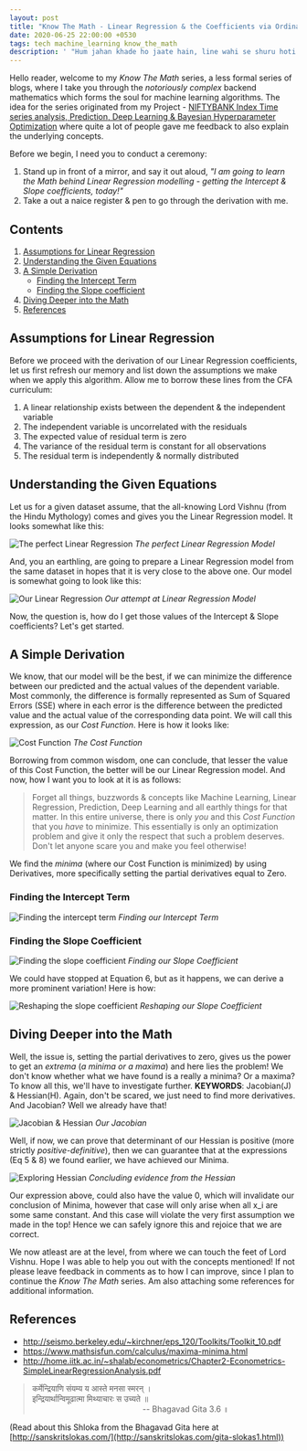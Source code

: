 ```yaml
---
layout: post
title: "Know The Math - Linear Regression & the Coefficients via Ordinary Least Squares"
date: 2020-06-25 22:00:00 +0530
tags: tech machine_learning know_the_math
description: ' "Hum jahan khade ho jaate hain, line wahi se shuru hoti hain." - Amitabh Bachchan from movie Kaalia '
---
```


[site_link_for_portfolio_proj]: https://raghavsikaria.github.io/posts/2020-06-20-time-series-analysis-and-prediction
[perfect_linear_regression_equation]: ../assets/post_imgs/2020-06-25-ktm-linear-regression/perfect_linear_regression_equation.png
[our_linear_regression_equation]: ../assets/post_imgs/2020-06-25-ktm-linear-regression/our_linear_regression_equation.png
[cost_function]: ../assets/post_imgs/2020-06-25-ktm-linear-regression/cost_function.png
[finding_the_intercept_term]: ../assets/post_imgs/2020-06-25-ktm-linear-regression/finding_the_intercept_term.png
[finding_the_slope_coefficient_1]: ../assets/post_imgs/2020-06-25-ktm-linear-regression/finding_the_slope_coefficient_1.png
[finding_the_slope_coefficient_2]: ../assets/post_imgs/2020-06-25-ktm-linear-regression/finding_the_slope_coefficient_2.png
[hessian_matrix]: ../assets/post_imgs/2020-06-25-ktm-linear-regression/hessian_matrix.png
[jacobian]: ../assets/post_imgs/2020-06-25-ktm-linear-regression/jacobian.png

Hello reader, welcome to my _Know The Math_ series, a less formal series of blogs, where I take you through the *notoriously complex* backend mathematics which forms the soul for machine learning algorithms. The idea for the series originated from my Project - [NIFTYBANK Index Time series analysis, Prediction, Deep Learning & Bayesian Hyperparameter Optimization][site_link_for_portfolio_proj] where quite a lot of people gave me feedback to also explain the underlying concepts.

Before we begin, I need you to conduct a ceremony:

1. Stand up in front of a mirror, and say it out aloud, _"I am going to learn the Math behind Linear Regression modelling - getting the Intercept & Slope coefficients, today!"_
2. Take a out a naice register & pen to go through the derivation with me.

## Contents

1. [Assumptions for Linear Regression](#assumptions-for-linear-regression)
2. [Understanding the Given Equations](#understanding-the-given-equations)
3. [A Simple Derivation](#a-simple-derivation)
    + [Finding the Intercept Term](#finding-the-intercept-term)
    + [Finding the Slope coefficient](#finding-the-slope-coefficient)
4. [Diving Deeper into the Math](#diving-deeper-into-the-math)
5. [References](#references)

## Assumptions for Linear Regression

Before we proceed with the derivation of our Linear Regression coefficients, let us first refresh our memory and list down the assumptions we make when we apply this algorithm. Allow me to borrow these lines from the CFA curriculum:

1. A linear relationship exists between the dependent & the independent variable
2. The independent variable is uncorrelated with the residuals
3. The expected value of residual term is zero
4. The variance of the residual term is constant for all observations
5. The residual term is independently & normally distributed

## Understanding the Given Equations

Let us for a given dataset assume, that the all-knowing Lord Vishnu (from the Hindu Mythology) comes and gives you the Linear Regression model. It looks somewhat like this:

![The perfect Linear Regression][perfect_linear_regression_equation]
*The perfect Linear Regression Model*

And, you an earthling, are going to prepare a Linear Regression model from the same dataset in hopes that it is very close to the above one. Our model is somewhat going to look like this:

![Our Linear Regression][our_linear_regression_equation]
*Our attempt at Linear Regression Model*

Now, the question is, how do I get those values of the Intercept & Slope coefficients? Let's get started.

## A Simple Derivation

We know, that our model will be the best, if we can minimize the difference between our predicted and the actual values of the dependent variable. Most commonly, the difference is formally represented as Sum of Squared Errors (SSE) where in each error is the difference between the predicted value and the actual value of the corresponding data point. We will call this expression, as our _Cost Function_. Here is how it looks like:

![Cost Function][cost_function]
*The Cost Function*

Borrowing from common wisdom, one can conclude, that lesser the value of this Cost Function, the better will be our Linear Regression model. And now, how I want you to look at it is as follows:

> Forget all things, buzzwords & concepts like Machine Learning, Linear Regression, Prediction, Deep Learning and all earthly things for that matter. In this entire universe, there is only _you_ and this _Cost Function_ that you *have* to minimize. This essentially is only an optimization problem and give it only the respect that such a problem deserves. Don't let anyone scare you and make you feel otherwise!

We find the *minima* (where our Cost Function is minimized) by using Derivatives, more specifically setting the partial derivatives equal to Zero.

### Finding the Intercept Term

![Finding the intercept term][finding_the_intercept_term]
*Finding our Intercept Term*

### Finding the Slope Coefficient

![Finding the slope coefficient][finding_the_slope_coefficient_1]
*Finding our Slope Coefficient*

We could have stopped at Equation 6, but as it happens, we can derive a more prominent variation! Here is how:

![Reshaping the slope coefficient][finding_the_slope_coefficient_2]
*Reshaping our Slope Coefficient*

## Diving Deeper into the Math

Well, the issue is, setting the partial derivatives to zero, gives us the power to get an _extrema_ (_a minima or a maxima_) and here lies the problem! We don't know whether what we have found is a really a minima? Or a maxima? To know all this, we'll have to investigate further. **KEYWORDS**: Jacobian(J) & Hessian(H). Again, don't be scared, we just need to find more derivatives. And Jacobian? Well we already have that!

![Jacobian & Hessian][jacobian]
*Our Jacobian*

Well, if now, we can prove that determinant of our Hessian is positive (more strictly _positive-definitive_), then we can guarantee that at the expressions (Eq 5 & 8) we found earlier, we have achieved our Minima.

![Exploring Hessian][hessian_matrix]
*Concluding evidence from the Hessian*

Our expression above, could also have the value 0, which will invalidate our conclusion of Minima, however that case will only arise when all x_i are some same constant. And this case will violate the very first assumption we made in the top! Hence we can safely ignore this and rejoice that we are correct.

We now atleast are at the level, from where we can touch the feet of Lord Vishnu. Hope I was able to help you out with the concepts mentioned! If not please leave feedback in comments as to how I can improve, since I plan to continue the _Know The Math_ series. Am also attaching some references for additional information.

## References

+ <http://seismo.berkeley.edu/~kirchner/eps_120/Toolkits/Toolkit_10.pdf>
+ <https://www.mathsisfun.com/calculus/maxima-minima.html>
+ <http://home.iitk.ac.in/~shalab/econometrics/Chapter2-Econometrics-SimpleLinearRegressionAnalysis.pdf>


> कर्मेन्द्रियाणि संयम्य य आस्ते मनसा स्मरन्‌ ।   
> इन्द्रियार्थान्विमूढात्मा मिथ्याचारः स उच्यते ॥                  
> &nbsp;&nbsp;&nbsp;&nbsp;&nbsp;&nbsp;&nbsp;&nbsp;&nbsp;&nbsp;&nbsp;&nbsp;&nbsp;&nbsp;&nbsp;&nbsp;&nbsp;&nbsp;&nbsp;&nbsp;&nbsp;&nbsp;&nbsp;&nbsp;&nbsp;&nbsp;&nbsp;&nbsp;&nbsp;&nbsp;&nbsp;&nbsp;&nbsp;&nbsp;&nbsp;&nbsp;&nbsp;&nbsp;&nbsp;&nbsp;&nbsp;&nbsp;&nbsp;&nbsp;&nbsp;&nbsp;&nbsp;&nbsp;&nbsp;-- Bhagavad Gita 3.6 ॥

(Read about this Shloka from the Bhagavad Gita here at [http://sanskritslokas.com/](http://sanskritslokas.com/gita-slokas1.html))